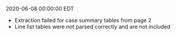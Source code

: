 2020-06-08 00:00:00 EDT


- Extraction failed for case summary tables from page 2
- Line list tables were not parsed correctly and are not included
